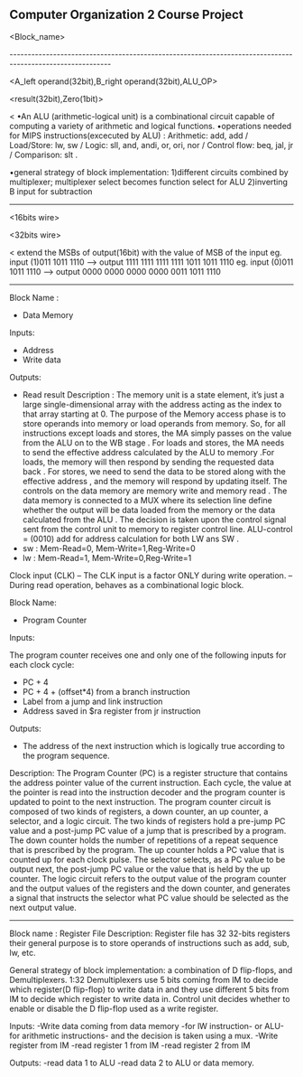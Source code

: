﻿Computer Organization 2 Course Project 
------------------------------------------

<Block_name>

<Inputs>

<Output>

<Description>
----------------------------------------------------------------------------------------------------------
<ALU>

<A_left operand(32bit),B_right operand(32bit),ALU_OP>

<result(32bit),Zero(1bit)>

<
•An ALU (arithmetic-logical unit) is a combinational circuit capable of computing a variety of arithmetic and logical functions.
•operations needed for MIPS instructions(excecuted by ALU) : Arithmetic: add, add / Load/Store: lw, sw / Logic: sll, and, andi, or, ori, nor / Control flow: beq, jal, jr / Comparison: slt .

•general strategy of block implementation:
1)different circuits combined by multiplexer; multiplexer select becomes function select for ALU
2)inverting B input for subtraction
>
----------------------------------------------------------------------------------------------------

<Sign Extend>

<16bits wire>

<32bits wire>

< extend the MSBs of output(16bit) with the value of MSB of the input
eg. input (1)011 1011 1110  --> output 1111 1111 1111 1111 1011 1011 1110
eg. input (0)011 1011 1110  --> output 0000 0000 0000 0000 0011 1011 1110
>
--------------------------------------------------------------------------------------------------------

Block Name :
-	Data Memory

Inputs:
-	Address
-	Write data

Outputs:
-	Read result
Description :
The memory unit is a state element, it’s just a large single-dimensional array with the address acting as the index to that array starting at 0.
The purpose of the Memory access phase is to store operands into memory or load operands from memory. So, for all instructions except loads and stores, the MA simply passes on the value from the ALU on to the WB stage .
For loads and stores, the MA needs to send the effective address calculated by the ALU to memory .For loads, the memory will then respond by sending the requested data back . For stores, we need to send the data to be stored along with the effective address , and the memory will respond by updating itself.
The controls on the data memory are memory write and memory read .
The data memory is connected to a MUX where its selection line define whether the output will be data loaded from the memory or the data calculated from the ALU . The decision is taken upon the control signal sent from the control unit to memory to register control line.
ALU-control = (0010) add for address calculation for both LW ans SW .
-	sw : Mem-Read=0, Mem-Write=1,Reg-Write=0
-	lw : Mem-Read=1, Mem-Write=0,Reg-Write=1

Clock input (CLK)
–  The CLK input is a factor ONLY during write operation.
–  During read operation, behaves as a combinational logic block.

Block Name:
-	Program Counter
	
Inputs:

The program counter receives one and only one of the following inputs for each clock cycle:
-	PC + 4
-	PC + 4 + (offset*4) from a branch instruction
-	Label from a jump and link instruction 
-	Address saved in $ra register from jr instruction 

Outputs:

-	The address of the next instruction which is logically true according to the program sequence.

Description:
The Program Counter (PC) is a register structure that contains the address pointer value of the current instruction. Each cycle, the value at the pointer is read into the instruction decoder and the program counter is updated to point to the next instruction.
The program counter circuit is composed of two kinds of registers, a down counter, an up counter, a selector, and a logic circuit. The two kinds of registers hold a pre-jump PC value and a post-jump PC value of a jump that is prescribed by a program. The down counter holds the number of repetitions of a repeat sequence that is prescribed by the program. The up counter holds a PC value that is counted up for each clock pulse. The selector selects, as a PC value to be output next, the post-jump PC value or the value that is held by the up counter. The logic circuit refers to the output value of the program counter and the output values of the registers and the down counter, and generates a signal that instructs the selector what PC value should be selected as the next output value.



--------------------------------------------------------------------------------------------------------------------

Block name : Register File 
Description: Register file has 32 32-bits registers their general purpose is to store operands of instructions such as add, sub, lw, etc. 

General strategy of block implementation: a combination of D flip-flops, and Demultiplexers. 1:32 Demultiplexers use 5 bits coming from IM to decide which register(D flip-flop) to write data in and they use different 5 bits from IM to decide which register to write data in. Control unit decides whether to enable or disable the D flip-flop used as a write register.

Inputs: 
-Write data coming from data memory -for lW instruction- or ALU-for arithmetic instructions- and the decision is taken using a mux.
-Write register from IM
-read register 1 from IM
-read register 2 from IM

Outputs:
-read data 1 to ALU
-read data 2 to ALU or data memory.








